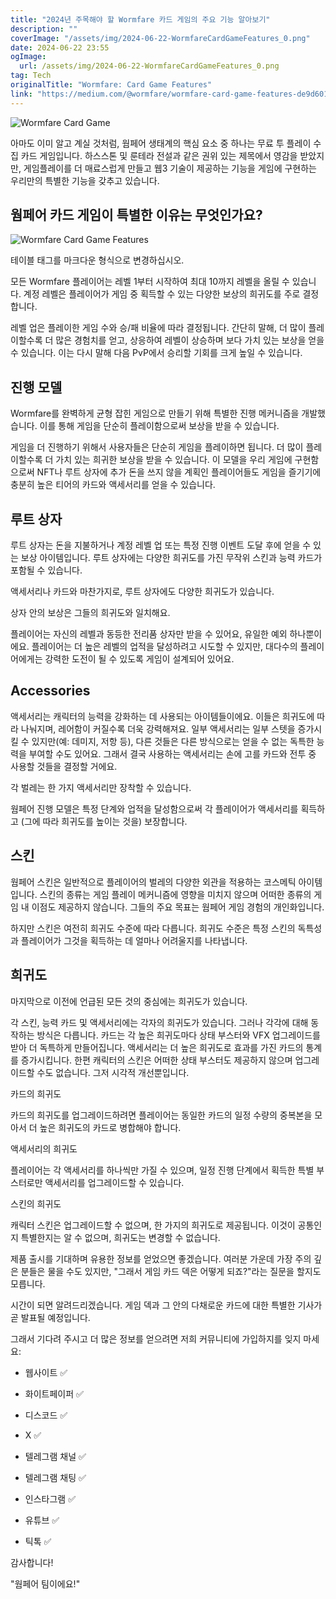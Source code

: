 ```yaml
---
title: "2024년 주목해야 할 Wormfare 카드 게임의 주요 기능 알아보기"
description: ""
coverImage: "/assets/img/2024-06-22-WormfareCardGameFeatures_0.png"
date: 2024-06-22 23:55
ogImage:
  url: /assets/img/2024-06-22-WormfareCardGameFeatures_0.png
tag: Tech
originalTitle: "Wormfare: Card Game Features"
link: "https://medium.com/@wormfare/wormfare-card-game-features-de9d6016e8db"
---
```


![Wormfare Card Game](/assets/img/2024-06-22-WormfareCardGameFeatures_0.png)

아마도 이미 알고 계실 것처럼, 웜페어 생태계의 핵심 요소 중 하나는 무료 투 플레이 수집 카드 게임입니다. 하스스톤 및 룬테라 전설과 같은 권위 있는 제목에서 영감을 받았지만, 게임플레이를 더 매료스럽게 만들고 웹3 기술이 제공하는 기능을 게임에 구현하는 우리만의 특별한 기능을 갖추고 있습니다.

## 웜페어 카드 게임이 특별한 이유는 무엇인가요?

![Wormfare Card Game Features](/assets/img/2024-06-22-WormfareCardGameFeatures_1.png)

<div class="content-ad"></div>

테이블 태그를 마크다운 형식으로 변경하십시오.

<div class="content-ad"></div>

모든 Wormfare 플레이어는 레벨 1부터 시작하여 최대 10까지 레벨을 올릴 수 있습니다. 계정 레벨은 플레이어가 게임 중 획득할 수 있는 다양한 보상의 희귀도를 주로 결정합니다.

레벨 업은 플레이한 게임 수와 승/패 비율에 따라 결정됩니다. 간단히 말해, 더 많이 플레이할수록 더 많은 경험치를 얻고, 상응하여 레벨이 상승하며 보다 가치 있는 보상을 얻을 수 있습니다. 이는 다시 말해 다음 PvP에서 승리할 기회를 크게 높일 수 있습니다.

## 진행 모델

Wormfare를 완벽하게 균형 잡힌 게임으로 만들기 위해 특별한 진행 메커니즘을 개발했습니다. 이를 통해 게임을 단순히 플레이함으로써 보상을 받을 수 있습니다.

<div class="content-ad"></div>

게임을 더 진행하기 위해서 사용자들은 단순히 게임을 플레이하면 됩니다. 더 많이 플레이할수록 더 가치 있는 희귀한 보상을 받을 수 있습니다. 이 모델을 우리 게임에 구현함으로써 NFT나 루트 상자에 추가 돈을 쓰지 않을 계획인 플레이어들도 게임을 즐기기에 충분히 높은 티어의 카드와 액세서리를 얻을 수 있습니다.

## 루트 상자

루트 상자는 돈을 지불하거나 계정 레벨 업 또는 특정 진행 이벤트 도달 후에 얻을 수 있는 보상 아이템입니다. 루트 상자에는 다양한 희귀도를 가진 무작위 스킨과 능력 카드가 포함될 수 있습니다.

액세서리나 카드와 마찬가지로, 루트 상자에도 다양한 희귀도가 있습니다.

<div class="content-ad"></div>

상자 안의 보상은 그들의 희귀도와 일치해요.

플레이어는 자신의 레벨과 동등한 전리품 상자만 받을 수 있어요, 유일한 예외 하나뿐이에요. 플레이어는 더 높은 레벨의 업적을 달성하려고 시도할 수 있지만, 대다수의 플레이어에게는 강력한 도전이 될 수 있도록 게임이 설계되어 있어요.

## Accessories

액세서리는 캐릭터의 능력을 강화하는 데 사용되는 아이템들이에요. 이들은 희귀도에 따라 나눠지며, 레어함이 커질수록 더욱 강력해져요. 일부 액세서리는 일부 스텟을 증가시킬 수 있지만(예: 데미지, 저항 등), 다른 것들은 다른 방식으로는 얻을 수 없는 독특한 능력을 부여할 수도 있어요. 그래서 결국 사용하는 액세서리는 손에 고를 카드와 전투 중 사용할 것들을 결정할 거에요.

<div class="content-ad"></div>

각 벌레는 한 가지 액세서리만 장착할 수 있습니다.

웜페어 진행 모델은 특정 단계와 업적을 달성함으로써 각 플레이어가 액세서리를 획득하고 (그에 따라 희귀도를 높이는 것을) 보장합니다.

## 스킨

웜페어 스킨은 일반적으로 플레이어의 벌레의 다양한 외관을 적용하는 코스메틱 아이템입니다. 스킨의 종류는 게임 플레이 메커니즘에 영향을 미치지 않으며 어떠한 종류의 게임 내 이점도 제공하지 않습니다. 그들의 주요 목표는 웜페어 게임 경험의 개인화입니다.

<div class="content-ad"></div>

하지만 스킨은 여전히 희귀도 수준에 따라 다릅니다. 희귀도 수준은 특정 스킨의 독특성과 플레이어가 그것을 획득하는 데 얼마나 어려울지를 나타냅니다.

## 희귀도

마지막으로 이전에 언급된 모든 것의 중심에는 희귀도가 있습니다.

각 스킨, 능력 카드 및 액세서리에는 각자의 희귀도가 있습니다. 그러나 각각에 대해 동작하는 방식은 다릅니다. 카드는 각 높은 희귀도마다 상태 부스터와 VFX 업그레이드를 받아 더 독특하게 만들어집니다. 액세서리는 더 높은 희귀도로 효과를 가진 카드의 통계를 증가시킵니다. 한편 캐릭터의 스킨은 어떠한 상태 부스터도 제공하지 않으며 업그레이드할 수도 없습니다. 그저 시각적 개선뿐입니다.

<div class="content-ad"></div>

카드의 희귀도

카드의 희귀도를 업그레이드하려면 플레이어는 동일한 카드의 일정 수량의 중복본을 모아서 더 높은 희귀도의 카드로 병합해야 합니다.

액세서리의 희귀도

플레이어는 각 액세서리를 하나씩만 가질 수 있으며, 일정 진행 단계에서 획득한 특별 부스터로만 액세서리를 업그레이드할 수 있습니다.

<div class="content-ad"></div>

스킨의 희귀도

캐릭터 스킨은 업그레이드할 수 없으며, 한 가지의 희귀도로 제공됩니다. 이것이 공통인지 특별한지는 알 수 없으며, 희귀도는 변경할 수 없습니다.

제품 출시를 기대하며 유용한 정보를 얻었으면 좋겠습니다. 여러분 가운데 가장 주의 깊은 분들은 물을 수도 있지만, "그래서 게임 카드 덱은 어떻게 되죠?"라는 질문을 할지도 모릅니다.

시간이 되면 알려드리겠습니다. 게임 덱과 그 안의 다채로운 카드에 대한 특별한 기사가 곧 발표될 예정입니다.

<div class="content-ad"></div>

그래서 기다려 주시고 더 많은 정보를 얻으려면 저희 커뮤니티에 가입하지를 잊지 마세요:

- 웹사이트 ✅
- 화이트페이퍼 ✅
- 디스코드 ✅
- X ✅
- 텔레그램 채널 ✅

- 텔레그램 채팅 ✅
- 인스타그램 ✅
- 유튜브 ✅
- 틱톡 ✅

감사합니다!

<div class="content-ad"></div>

"웜페어 팀이에요!"
